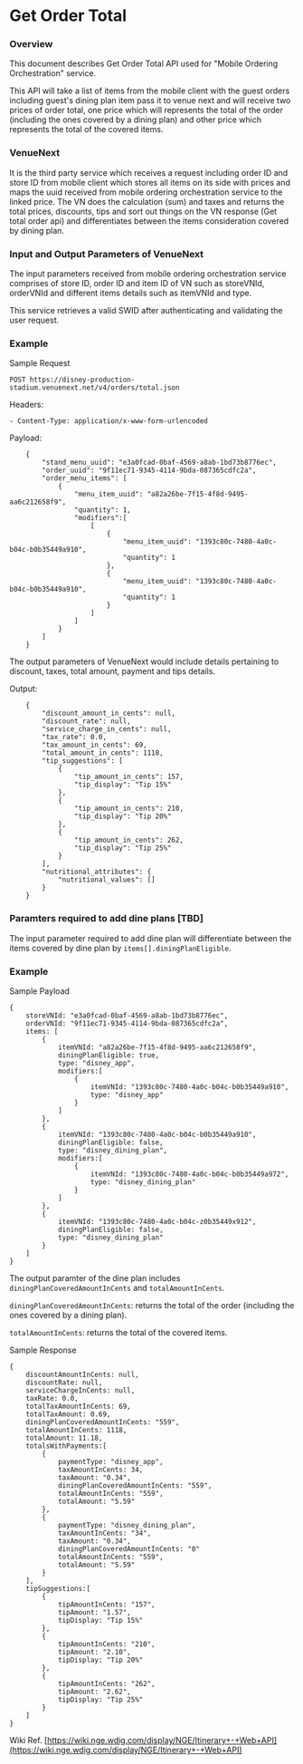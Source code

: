 Get Order Total
=======

### Overview

This document describes Get Order Total API used for "Mobile Ordering Orchestration" service.

This API will take a list of items from the mobile client with the guest orders including guest's dining plan item pass it to venue next and will receive two prices of order total, one price which will represents the total of the order (including the ones covered by a dining plan) and other price which represents the total of the covered items.

### VenueNext

It is the third party service which receives a request including order ID and store ID from mobile client which stores all items on its side with prices and maps the uuid received from mobile ordering orchestration service to the linked price. The VN does the calculation (sum) and taxes and returns the total prices, discounts, tips and sort out things on the VN response (Get total order api) and differentiates between the items consideration covered by dining plan.

### Input and Output Parameters of VenueNext

The input parameters received from mobile ordering orchestration service comprises of store ID, order ID and item ID of VN such as storeVNId, orderVNId and different items details such as itemVNId and type.

This service retrieves a valid SWID after authenticating and validating the user request.

### Example
Sample Request
	
	POST https://disney-production-stadium.venuenext.net/v4/orders/total.json

Headers:

	- Content-Type: application/x-www-form-urlencoded

Payload:
```
	{
		"stand_menu_uuid": "e3a0fcad-0baf-4569-a8ab-1bd73b8776ec",
		"order_uuid": "9f11ec71-9345-4114-9bda-087365cdfc2a",
		"order_menu_items": [
			{
				"menu_item_uuid": "a82a26be-7f15-4f8d-9495-aa6c212658f9",
				"quantity": 1,
				"modifiers":[
					[
						{
							"menu_item_uuid": "1393c80c-7480-4a0c-b04c-b0b35449a910",
							"quantity": 1
						},
						{
							"menu_item_uuid": "1393c80c-7480-4a0c-b04c-b0b35449a910",
							"quantity": 1
						}
					]
				]
			}
		]
	}
```

The output parameters of VenueNext would include details pertaining to discount, taxes, total amount, payment and tips details.

Output:
```
	{
		"discount_amount_in_cents": null,
		"discount_rate": null,
		"service_charge_in_cents": null,
		"tax_rate": 0.0,
		"tax_amount_in_cents": 69,
		"total_amount_in_cents": 1118,
		"tip_suggestions": [
			{
				"tip_amount_in_cents": 157,
				"tip_display": "Tip 15%"
			},
			{
				"tip_amount_in_cents": 210,
				"tip_display": "Tip 20%"
			},
			{
				"tip_amount_in_cents": 262,
				"tip_display": "Tip 25%"
			}
		],
		"nutritional_attributes": {
			"nutritional_values": []
		}
	}
``` 

### Paramters required to add dine plans [TBD]

The input parameter required to add dine plan will differentiate between the items covered by dine plan by `items[].diningPlanEligible`.

### Example
Sample Payload

```
{
	storeVNId: "e3a0fcad-0baf-4569-a8ab-1bd73b8776ec",
	orderVNId: "9f11ec71-9345-4114-9bda-087365cdfc2a",
	items: [
		{
			itemVNId: "a82a26be-7f15-4f8d-9495-aa6c212658f9",
			diningPlanEligible: true,
			type: "disney_app",
			modifiers:[
				{
					itemVNId: "1393c80c-7480-4a0c-b04c-b0b35449a910",
					type: "disney_app"
				}
			]
		},
		{
			itemVNId: "1393c80c-7480-4a0c-b04c-b0b35449a910",
			diningPlanEligible: false,
			type: "disney_dining_plan",
			modifiers:[
				{
					itemVNId: "1393c80c-7480-4a0c-b04c-b0b35449a972",
					type: "disney_dining_plan"
				}
			]
		},
		{
			itemVNId: "1393c80c-7480-4a0c-b04c-z0b35449x912",
			diningPlanEligible: false,
			type: "disney_dining_plan"
		}
	]
}

```

The output paramter of the dine plan includes `diningPlanCoveredAmountInCents` and `totalAmountInCents`.

`diningPlanCoveredAmountInCents`: returns the total of the order (including the ones covered by a dining plan).

`totalAmountInCents`: returns the total of the covered items.

Sample Response

```
{
	discountAmountInCents: null,
	discountRate: null,
	serviceChargeInCents: null,
	taxRate: 0.0,
	totalTaxAmountInCents: 69,
	totalTaxAmount: 0.69,
	diningPlanCoveredAmountInCents: "559",
	totalAmountInCents: 1118,
	totalAmount: 11.18, 
	totalsWithPayments:[
		{
			paymentType: "disney_app",
			taxAmountInCents: 34,
			taxAmount: "0.34",
			diningPlanCoveredAmountInCents: "559",
			totalAmountInCents: "559",
			totalAmount: "5.59"
		},
		{
			paymentType: "disney_dining_plan",
			taxAmountInCents: "34",
			taxAmount: "0.34",
			diningPlanCoveredAmountInCents: "0"
			totalAmountInCents: "559",
			totalAmount: "5.59"
		}
	],
	tipSuggestions:[
		{
			tipAmountInCents: "157",
			tipAmount: "1.57",
			tipDisplay: "Tip 15%"
		},
		{
			tipAmountInCents: "210",
			tipAmount: "2.10",
			tipDisplay: "Tip 20%"
		},
		{
			tipAmountInCents: "262",
			tipAmount: "2.62",
			tipDisplay: "Tip 25%"
		}
	]
}
```
Wiki Ref.
[https://wiki.nge.wdig.com/display/NGE/Itinerary+-+Web+API](https://wiki.nge.wdig.com/display/NGE/Itinerary+-+Web+API)
